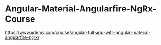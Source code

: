 # Angular-Material-Angularfire-NgRx-Course

https://www.udemy.com/course/angular-full-app-with-angular-material-angularfire-ngrx/

